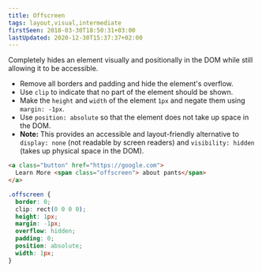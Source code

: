 ```yaml
---
title: Offscreen
tags: layout,visual,intermediate
firstSeen: 2018-03-30T18:50:31+03:00
lastUpdated: 2020-12-30T15:37:37+02:00
---
```


Completely hides an element visually and positionally in the DOM while still allowing it to be accessible.

- Remove all borders and padding and hide the element's overflow.
- Use `clip` to indicate that no part of the element should be shown.
- Make the `height` and `width` of the element `1px` and negate them using `margin: -1px`.
- Use `position: absolute` so that the element does not take up space in the DOM.
- **Note:** This provides an accessible and layout-friendly alternative to `display: none` (not readable by screen readers) and `visibility: hidden` (takes up physical space in the DOM).

```html
<a class="button" href="https://google.com">
  Learn More <span class="offscreen"> about pants</span>
</a>
```

```css
.offscreen {
  border: 0;
  clip: rect(0 0 0 0);
  height: 1px;
  margin: -1px;
  overflow: hidden;
  padding: 0;
  position: absolute;
  width: 1px;
}
```
